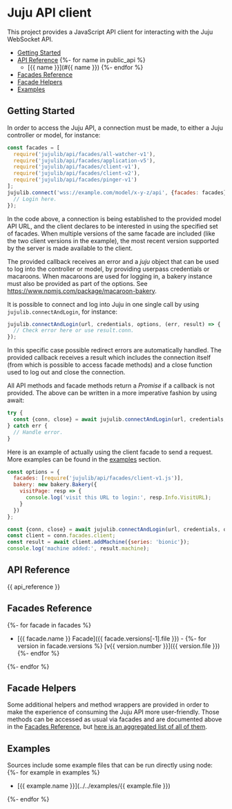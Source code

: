 <!---
NOTE: this file has been generated by the doc command in js-libjuju
on {{ time }}. Do not manually edit this file.
--->
# Juju API client

This project provides a JavaScript API client for interacting with the Juju
WebSocket API.

- [Getting Started](#getting-started)
- [API Reference](#api-reference)
{%- for name in public_api %}
  - [{{ name }}](#{{ name }})
{%- endfor %}
- [Facades Reference](#facades-reference)
- [Facade Helpers](#facade-helpers)
- [Examples](#examples)

## Getting Started

In order to access the Juju API, a connection must be made, to either a Juju
controller or model, for instance:
```javascript
const facades = [
  require('jujulib/api/facades/all-watcher-v1'),
  require('jujulib/api/facades/application-v5'),
  require('jujulib/api/facades/client-v1'),
  require('jujulib/api/facades/client-v2'),
  require('jujulib/api/facades/pinger-v1')
];
jujulib.connect('wss://example.com/model/x-y-z/api', {facades: facades}, (err, juju) => {
  // Login here.
});
```
In the code above, a connection is being established to the provided model API
URL, and the client declares to be interested in using the specified set of
facades. When multiple versions of the same facade are included (like the two
client versions in the example), the most recent version supported by the
server is made available to the client.

The provided callback receives an error and a *juju* object that can be used to
log into the controller or model, by providing userpass credentials or
macaroons. When macaroons are used for logging in, a bakery instance must also
be provided as part of the options. See
<https://www.npmjs.com/package/macaroon-bakery>.

It is possible to connect and log into Juju in one single call by using
`jujulib.connectAndLogin`, for instance:
```javascript
jujulib.connectAndLogin(url, credentials, options, (err, result) => {
  // Check error here or use result.conn.
});
```
In this specific case possible redirect errors are automatically handled. The
provided callback receives a result which includes the connection itself
(from which is possible to access facade methods) and a close function used to
log out and close the connection.

All API methods and facade methods return a *Promise* if a callback is not
provided. The above can be written in a more imperative fashion by using await:
```javascript
try {
  const {conn, close} = await jujulib.connectAndLogin(url, credentials, options);
} catch err {
  // Handle error.
}
```

Here is an example of actually using the client facade to send a request.
More examples can be found in the [examples](#examples) section.
```javascript
const options = {
  facades: [require('jujulib/api/facades/client-v1.js')],
  bakery: new bakery.Bakery({
    visitPage: resp => {
      console.log('visit this URL to login:', resp.Info.VisitURL);
    }
  })
};

const {conn, close} = await jujulib.connectAndLogin(url, credentials, options);
const client = conn.facades.client;
const result = await client.addMachine({series: 'bionic'});
console.log('machine added:', result.machine);
```

## API Reference

{{ api_reference }}

## Facades Reference

{%- for facade in facades %}
- [{{ facade.name }} Facade]({{ facade.versions[-1].file }}) -
  {%- for version in facade.versions %}
  [v{{ version.number }}]({{ version.file }})
  {%- endfor %}

{%- endfor %}

## Facade Helpers

Some additional helpers and method wrappers are provided in order to make the
experience of consuming the Juju API more user-friendly. Those methods can be
accessed as usual via facades and are documented above in the
[Facades Reference](#facades-reference), but
[here is an aggregated list of all of them](wrappers.md).


## Examples

Sources include some example files that can be run directly using node:
{%- for example in examples %}
- [{{ example.name }}](../../examples/{{ example.file }})

{%- endfor %}
